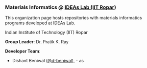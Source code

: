 ### **Materials Informatics @ [IDEAs Lab (IIT Ropar)](https://ideaslab.iitrpr.ac.in/)** 
This organization page hosts repositories with materials informatics programs developed at IDEAs Lab.


Indian Institute of Technology (IIT) Ropar

**Group Leader**: Dr. Pratik K. Ray

**Developer Team**:
- Dishant Beniwal ([@d-beniwal](https://github.com/d-beniwal)), - as
